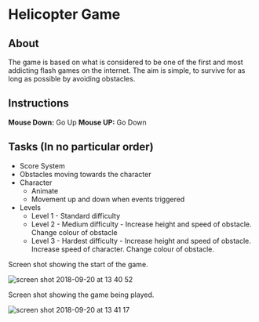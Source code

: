 # Helicopter Game

## About
The game is based on what is considered to be one of the first and most addicting flash games on the internet. The aim is simple, to survive for as long as possible by avoiding obstacles.

## Instructions

**Mouse Down:** Go Up
**Mouse UP:** Go Down

## Tasks (In no particular order)

* Score System
* Obstacles moving towards the character
* Character
  * Animate
  * Movement up and down when events triggered
* Levels
  * Level 1 - Standard difficulty
  * Level 2 - Medium difficulty - Increase height and speed of obstacle. Change colour of obstacle
  * Level 3 - Hardest difficulty - Increase height and speed of obstacle. Increase speed of character. Change colour of obstacle.

Screen shot showing the start of the game.

![screen shot 2018-09-20 at 13 40 52](https://user-images.githubusercontent.com/24536293/45818989-21755f00-bcdb-11e8-93ad-59adea32b27e.png)

Screen shot showing the game being played.

![screen shot 2018-09-20 at 13 41 17](https://user-images.githubusercontent.com/24536293/45818890-e6732b80-bcda-11e8-88e0-08833bba0402.png)
